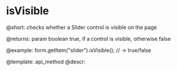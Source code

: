 isVisible
=============

@short: checks whether a Slider control is visible on the page

@returns:
param   boolean     true, if a control is visible, otherwise false


@example:
form.getItem("slider").isVisible(); 
// -> true/false

@template: api_method
@descr:


